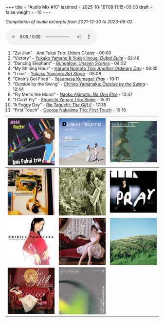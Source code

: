 +++
title = "Audio Mix #10"
lastmod = 2025-10-16T08:11:15+09:00
draft = false
weight = -10
+++

_Compilation of audio excerpts from 2021-12-30 to 2023-06-02._

<audio controls preload="metadata">
<source src="/audio/compilation-10.mp3" type="audio/mpeg">
This browser does not support the audio element.
</audio>

1.  “Zai Jian” - [Ami Fukui Trio: _Urban Clutter_](https://www.jazzofjapan.com/p/ami-fukui-trio-urban-clutter) - 00:00
2.  “Victory” - [Yukako Yamano &amp; Yukari Inoue: _Dubai Suite_](https://www.jazzofjapan.com/p/yukakoyamano-yukariinoue-dubai) - 02:48
3.  “Dancing Elephant” - [Bungalow: _Unseen Scenes_](https://www.jazzofjapan.com/p/bungalow-unseen-scenes) - 04:32
4.  “My Shining Hour” - [Harumi Nomoto Trio: _Another Ordinary Day_](https://www.jazzofjapan.com/p/harumi-nomoto-trio-another-ordinary-day) - 06:35
5.  “Luna” - [Yukako Yamano: _3rd Stage_](https://www.jazzofjapan.com/p/yukako-yamano-3rd-stage) - 08:08
6.  “Choir’s Got Fired” - [Yasumasa Kumagai: _Pray_](https://www.jazzofjapan.com/p/yasumasa-kumagai-pray) - 10:11
7.  “Outside by the Swing” - [Chihiro Yamanaka: _Outside by the Swing_](https://www.jazzofjapan.com/p/chihiro-yamanaka-outside-by-the-swing) - 12:44
8.  “Fly Me to the Moon” - [Naoko Akimoto: _No One Else_](https://www.jazzofjapan.com/p/naoko-akimoto-no-one-else) - 13:47
9.  “I Can’t Fly” - [Shunichi Yanagi Trio: _Slope_](https://www.jazzofjapan.com/p/shunichi-yanagi-trio-slope) - 15:31
10. “A Foggy Day” - [Rie Taguchi: _The Gift II_](https://www.jazzofjapan.com/p/rie-taguchi-the-gift-ii) - 17:35
11. “First Touch” - [George Nakajima Trio: _First Touch_](https://www.jazzofjapan.com/p/george-nakajima-trio-first-touch) - 19:16

| ![](/images/amifukui-urbanclutter-460.jpeg)     | ![](/images/yukakoyamano-dubai-460.jpeg)          | ![](/images/bungalow-unseen-460.jpeg)       |
|-------------------------------------------------|---------------------------------------------------|---------------------------------------------|
| ![](/images/haruminomoto-another-460.jpeg)      | ![](/images/yukakoyamano-third-460.jpeg)          | ![](/images/yasumasakumagai-pray-460.jpeg)  |
| ![](/images/chihiroyamanaka-outsideby-460.jpeg) | ![](/images/naoko-akimoto-no-one-else-460.jpeg)   | ![](/images/shunichi-yanagi-slope-460.jpeg) |
| ![](/images/rietaguchi-gift-ii-460.jpeg)        | ![](/images/george-nakajima-first-touch-460.jpeg) |                                             |
